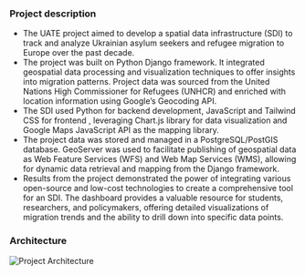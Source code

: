 ### Project description

* The UATE project aimed to develop a spatial data infrastructure (SDI) to track and analyze Ukrainian asylum seekers and refugee migration to Europe over the past decade. 
* The project was built on Python Django framework. It integrated geospatial data processing and visualization techniques to offer insights into migration patterns. 
Project data was sourced from the United Nations High Commissioner for Refugees (UNHCR) and enriched with location information using Google’s Geocoding API.
* The SDI used Python for backend development, JavaScript and Tailwind CSS for frontend , leveraging Chart.js library for data visualization and Google Maps JavaScript API as the mapping library. 
* The project data was stored and managed in a PostgreSQL/PostGIS database. GeoServer was used to facilitate publishing of geospatial data as Web Feature Services (WFS) and Web Map Services (WMS), allowing for dynamic data retrieval and mapping from the Django framework. 
* Results from the project demonstrated the power of integrating various open-source and low-cost technologies to create a comprehensive tool for an SDI. 
The dashboard provides a valuable resource for students, researchers, and policymakers, offering detailed visualizations of migration trends and the ability to drill down into specific data points.


### Architecture

![Project Architecture](https://drive.google.com/uc?id=1cDNekxwgZifZphPrf6ODeQok-HrtGmOL)






